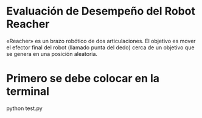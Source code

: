 # Evaluación de Desempeño del Robot Reacher
«Reacher» es un brazo robótico de dos articulaciones. El objetivo es mover el efector final del robot (llamado punta del dedo) cerca de un objetivo que se genera en una posición aleatoria.

# Primero se debe colocar en la terminal
python test.py
